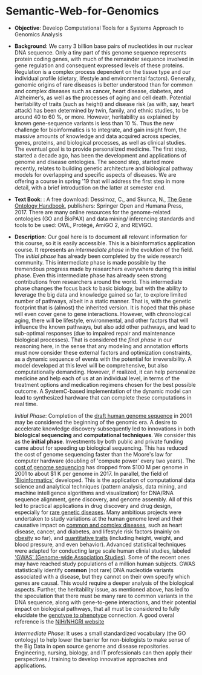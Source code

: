 # Semantic-Web-for-Genomics
* **Objective**: Develop Computational Tools for a Systems Approach to Genomics Analysis
* **Background**: We carry 3 billion base pairs of nucleotides in our nuclear DNA sequence. Only a tiny part of this genome sequence represents protein coding genes, with much of the remainder sequence involved in gene regulation and consequent expressed levels of these proteins. Regulation is a complex process dependent on the tissue type and our individual profile (dietary, lifestyle and environmental factors).   Generally, genomic origins of rare diseases is better understood than for common and complex diseases such as cancer, heart disease, diabetes, and Alzheimer’s, as well as the processes of aging and cell death.   Potential heritability of traits (such as height) and disease risk (as with, say, heart attack) has been determined by twin, family, and ethnic studies, to be around 40 to 60 %, or more. However, heritability as explained by known gene-sequence variants is less than 10 %. Thus the new challenge for bioinformatics is to integrate, and gain insight from, the massive amounts of knowledge and data acquired across species, genes, proteins, and biological processes, as well as clinical studies.  The eventual goal is to provide personalized medicine. The first step, started a decade ago, has been the development and applications of genome and disease ontologies. The second step, started more recently, relates to building genetic architecture and biological pathway models for overlapping and specific aspects of diseases. We are offering a course in spring '19 that will address the first step in more detail, with a brief introduction on the latter at semester end. 
* **Text Book**: :  A free download: Dessimoz, C., and Skunca, N., [The Gene Ontology Handbook](https://link.springer.com/content/pdf/10.1007%2F978-1-4939-3743-1.pdf), publishers: Springer Open and Humana Press, 2017. There are many online resources for the genome-related ontologies (GO and BioPAX) and data mining/ inferencing standards and tools to be used: OWL, Protégé, AmiGO 2, and REVIGO.
* **Description**: Our goal here is to document all relevant information for this course, so it is easily accessible.  This is a bioinformatics application course. It represents an *intermediate phase* in the evolution of the field. The *initial phase* has already been completed by the wide research community. This intermediate phase is made possible by the tremendous progress made by researchers everywhere during this initial phase. Even this intermediate phase has already seen strong contributions from researchers around the world. This intermediate phase changes the focus back to basic biology, but with the ability to leverage the big data and knowledge gained so far, to explore limited number of pathways, albeit in a static manner. That is, with the genetic footprint that is (almost) the inherited version. It is hoped that this phase will even cover gene to gene interactions. However, with chronological aging, there will be lifestyle, environmental, and other factors that will influence the known pathways, but also add other pathways, and lead to sub-optimal responses (due to impaired repair and maintenance biological processes). That is considered the *final phase* in our reasoning here, in the sense that any modeling and annotation efforts must now consider these external factors and optimization constraints, as a dynamic sequence of events with the potential for irreversibility. A model developed at this level will be comprehensive, but also computationally demanding. However, if realized, it can help personalize medicine and help each of us at an individual level, in terms of the treatment options and medication regimens chosen for the best possible outcome. A SystemC-based implementation of the dynamic model can lead to synthesized hardware that can complete these computations in real time. 

    *Initial Phase*: Completion of the [draft human genome sequence](https://en.wikipedia.org/wiki/Human_genome) in 2001 may be considered the beginning of the genomic era. A desire to accelerate knowledge discovery subsequently led to innovations in both **biological sequencing** and **computational techniques**. We consider this as the **initial phase**. Investments by both public and private funding came about for speeding up biological sequencing. This has reduced the cost of genome sequencing faster than the Moore's law for computer hardware (doubling of 'compute power' every two years). The [cost of genome sequencing](https://www.genome.gov/27541954/dna-sequencing-costs-data/) has dropped from $100 M per genome in 2001 to about $1 K per genome in 2017. In parallel, the field of 
['Bioinformatics'](https://en.wikipedia.org/wiki/Bioinformatics) developed. This is the application of computational data science and analytical techniques (pattern analysis, data mining, and machine intelligence algorithms and visualization) for DNA/RNA sequence alignment, gene discovery, and genome assembly. All of this led to practical applications in drug discovery and drug design, especially for [rare genetic diseases](https://www.nature.com/scitable/topicpage/rare-genetic-disorders-learning-about-genetic-disease-979). Many ambitious projects were undertaken to study variations at the human genome level and their causative impact on [common and complex diseases](https://www.nature.com/articles/nature05911), such as heart disease, cancer, and diabetes, and lifestyle risk factors (mainly on [obesity](https://www.springer.com/us/book/9781461486411) so far), and [quantitative traits](https://www.nature.com/subjects/quantitative-trait) (including height, weight, and blood pressure, and even behavior). Advanced statistical techniques were adapted for conducting large scale human clinial studies, labeled ['GWAS' (Genome-wide Association Studies)](https://en.wikipedia.org/wiki/Genome-wide_association_study). Some of the recent ones may have reached study populations of a million human subjects. GWAS  statistically identify **common** (not rare) DNA nucleotide variants associated with a disease, but they cannot on their own specify which genes are causal. This would require a deeper analysis of the biological aspects. Further, the heritability issue, as mentioned above, has led to the speculation that there must be many rare to common variants in the DNA sequence, along with gene-to-gene interactions, and their potential impact on biological pathways, that all must be considered to fully elucidate the [genotype to phenotype](https://useast.ensembl.org/info/website/tutorials/phenotype.html) connection. A good overal reference is the [NIH/NHGRI website](https://www.genome.gov/)

    *Intermediate Phase*: It uses a small standardized vocabulary (the GO ontology) to help lower the barrier for non-biologists to make sense of the Big Data in open source genome and disease repositories. Engineering, nursing, biology, and IT professionals can then apply their perspectives / training to develop innovative approaches and applications. 
